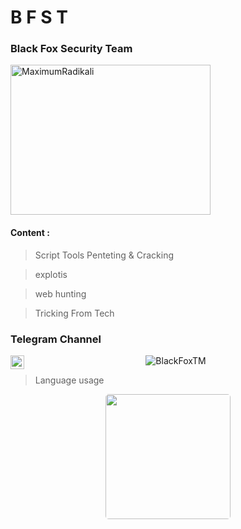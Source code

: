 # B F S T 
 ### Black Fox Security Team 
 
<img alt="MaximumRadikali" src="https://www.uplooder.net/img/image/80/b49cfc70b4259417faa0bd05bc6345ff/photo-2022-07-22-00-48-31.jpg" width="320" height="240"/>
 
#### Content : 
> Script Tools Penteting & Cracking 

> explotis

> web hunting 

> Tricking From Tech





### Telegram Channel 

<a href="https://t.me/BlackFoxSecurityTeam">
  <img align="left" alt="BFST Telegram" width="22px" src="https://www.iconfinder.com/icons/3069742/download/png/512" />
</a>


<p align="center"> <img src="https://github-readme-stats.vercel.app/api?username=BlackFoxTM&show_icons=true&theme=gotham" alt="BlackFoxTM" />
  
 
> Language usage

<div align="center">
    <img height="200px" style="border:none; border-radius:5px;" src="https://github-readme-stats-api-holic-x.vercel.app/api/top-langs/?username=BlackFoxTM&theme=gruvbox_light&layout=compact"/>
</div>

